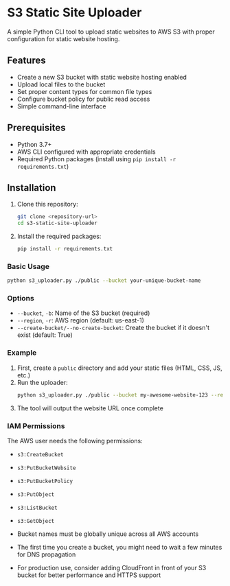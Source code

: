 # S3 Static Site Uploader

A simple Python CLI tool to upload static websites to AWS S3 with proper configuration for static website hosting.

## Features

- Create a new S3 bucket with static website hosting enabled
- Upload local files to the bucket
- Set proper content types for common file types
- Configure bucket policy for public read access
- Simple command-line interface

## Prerequisites

- Python 3.7+
- AWS CLI configured with appropriate credentials
- Required Python packages (install using `pip install -r requirements.txt`)

## Installation

1. Clone this repository:
   ```bash
   git clone <repository-url>
   cd s3-static-site-uploader
   ```

2. Install the required packages:
   ```bash
   pip install -r requirements.txt
   ```


### Basic Usage

```bash
python s3_uploader.py ./public --bucket your-unique-bucket-name
```

### Options

- `--bucket`, `-b`: Name of the S3 bucket (required)
- `--region`, `-r`: AWS region (default: us-east-1)
- `--create-bucket/--no-create-bucket`: Create the bucket if it doesn't exist (default: True)

### Example

1. First, create a `public` directory and add your static files (HTML, CSS, JS, etc.)
2. Run the uploader:
   ```bash
   python s3_uploader.py ./public --bucket my-awesome-website-123 --region us-west-2
   ```
3. The tool will output the website URL once complete

### IAM Permissions

The AWS user needs the following permissions:

- `s3:CreateBucket`
- `s3:PutBucketWebsite`
- `s3:PutBucketPolicy`
- `s3:PutObject`
- `s3:ListBucket`
- `s3:GetObject`


- Bucket names must be globally unique across all AWS accounts
- The first time you create a bucket, you might need to wait a few minutes for DNS propagation
- For production use, consider adding CloudFront in front of your S3 bucket for better performance and HTTPS support


